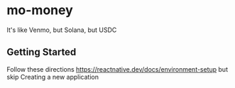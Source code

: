 # mo-money
It's like Venmo, but Solana, but USDC

## Getting Started
Follow these directions https://reactnative.dev/docs/environment-setup but skip Creating a new application
